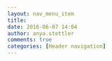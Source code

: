 ```yaml
---
layout: nav_menu_item
title: 
date: 2016-06-07 14:04
author: anya.stettler
comments: true
categories: [Header navigation]
---
```

 
